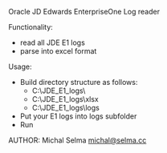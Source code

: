 Oracle JD Edwards EnterpriseOne Log reader

Functionality:
- read all JDE E1 logs
- parse into excel format

Usage:
- Build directory structure as follows:
    * C:\JDE_E1_logs\
    * C:\JDE_E1_logs\xlsx
    * C:\JDE_E1_logs\logs
- Put your E1 logs into logs subfolder
- Run

AUTHOR:
Michal Selma <michal@selma.cc>



